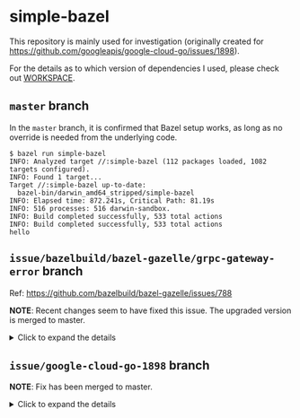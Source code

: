 # simple-bazel

This repository is mainly used for investigation (originally created for https://github.com/googleapis/google-cloud-go/issues/1898).

For the details as to which version of dependencies I used, please check out [WORKSPACE](./WORKSPACE).

## `master` branch

In the `master` branch, it is confirmed that Bazel setup works, as long as no override is needed from the underlying code.

```shell
$ bazel run simple-bazel
INFO: Analyzed target //:simple-bazel (112 packages loaded, 1082 targets configured).
INFO: Found 1 target...
Target //:simple-bazel up-to-date:
  bazel-bin/darwin_amd64_stripped/simple-bazel
INFO: Elapsed time: 872.241s, Critical Path: 81.19s
INFO: 516 processes: 516 darwin-sandbox.
INFO: Build completed successfully, 533 total actions
INFO: Build completed successfully, 533 total actions
hello
```

## `issue/bazelbuild/bazel-gazelle/grpc-gateway-error` branch

Ref: https://github.com/bazelbuild/bazel-gazelle/issues/788

**NOTE**: Recent changes seem to have fixed this issue. The upgraded version is merged to master.

<details>
<summary>Click to expand the details</summary>

I simply added the following line

```go
import (
	...
	_ "github.com/grpc-ecosystem/grpc-gateway/runtime"
	...
)
```

This caused the following build error, at analysis phase:

```
$ bazel run simple-bazel
ERROR: (snip).../external/com_github_grpc_ecosystem_grpc_gateway/runtime/BUILD.bazel:5:1: no such target '@com_github_golang_protobuf//descriptor:go_default_library_gen': target 'go_default_library_gen' not declared in package 'descriptor' (did you mean 'go_default_library'?) defined by (snip).../external/com_github_golang_protobuf/descriptor/BUILD.bazel and referenced by '@com_github_grpc_ecosystem_grpc_gateway//runtime:go_default_library'
ERROR: (snip).../external/com_github_grpc_ecosystem_grpc_gateway/runtime/BUILD.bazel:5:1: no such target '@com_github_golang_protobuf//jsonpb:go_default_library_gen': target 'go_default_library_gen' not declared in package 'jsonpb' (did you mean 'go_default_library'?) defined by (snip).../external/com_github_golang_protobuf/jsonpb/BUILD.bazel and referenced by '@com_github_grpc_ecosystem_grpc_gateway//runtime:go_default_library'
ERROR: Analysis of target '//:simple-bazel' failed; build aborted: Analysis failed
INFO: Elapsed time: 31.438s
INFO: 0 processes.
FAILED: Build did NOT complete successfully (177 packages loaded, 1368 targets configured)
FAILED: Build did NOT complete successfully (177 packages loaded, 1368 targets configured)
```

</details>

## `issue/google-cloud-go-1898` branch

**NOTE**: Fix has been merged to master.

<details>
<summary>Click to expand the details</summary>

Ref: https://github.com/googleapis/google-cloud-go/issues/1898

For overriding dependencies that are declared within [`go_rules_dependencies`](https://github.com/bazelbuild/rules_go/blob/master/go/private/repositories.bzl#L24), there is a [guideline on overriding dependencies at `bazelbuild/rules_go`](https://github.com/bazelbuild/rules_go/blob/master/go/workspace.rst#overriding-dependencies).

However, even after following the steps mentioned to override `google.golang.org/genproto` version, I was getting the below error. This seems to indicate the version mismatch, and it may be configuration issue but could not see any other ways.

```shell
$ bazel run simple-bazel
INFO: Analyzed target //:simple-bazel (157 packages loaded, 7892 targets configured).
INFO: Found 1 target...
INFO: From Generating Descriptor Set proto_library @go_googleapis//google/spanner/v1:spanner_proto:
google/spanner/v1/keys.proto:21:1: warning: Import google/api/annotations.proto is unused.
google/spanner/v1/mutation.proto:22:1: warning: Import google/api/annotations.proto is unused.
google/spanner/v1/query_plan.proto:21:1: warning: Import google/api/annotations.proto is unused.
google/spanner/v1/transaction.proto:22:1: warning: Import google/api/annotations.proto is unused.
google/spanner/v1/type.proto:20:1: warning: Import google/api/annotations.proto is unused.
google/spanner/v1/result_set.proto:24:1: warning: Import google/api/annotations.proto is unused.
INFO: From Generating into bazel-out/darwin-fastbuild/bin/external/go_googleapis/google/spanner/v1/darwin_amd64_stripped/spanner_go_proto%/google.golang.org/genproto/googleapis/spanner/v1:
google/spanner/v1/keys.proto: warning: Import google/api/annotations.proto is unused.
google/spanner/v1/mutation.proto: warning: Import google/api/annotations.proto is unused.
google/spanner/v1/query_plan.proto: warning: Import google/api/annotations.proto is unused.
google/spanner/v1/transaction.proto: warning: Import google/api/annotations.proto is unused.
google/spanner/v1/type.proto: warning: Import google/api/annotations.proto is unused.
google/spanner/v1/result_set.proto: warning: Import google/api/annotations.proto is unused.
INFO: From Generating Descriptor Set proto_library @go_googleapis//google/iam/v1:iam_proto:
google/iam/v1/options.proto:20:1: warning: Import google/api/annotations.proto is unused.
google/iam/v1/policy.proto:21:1: warning: Import google/api/annotations.proto is unused.
INFO: From Generating into bazel-out/darwin-fastbuild/bin/external/go_googleapis/google/iam/v1/darwin_amd64_stripped/iam_go_proto%/google.golang.org/genproto/googleapis/iam/v1:
google/iam/v1/options.proto: warning: Import google/api/annotations.proto is unused.
google/iam/v1/policy.proto: warning: Import google/api/annotations.proto is unused.
ERROR: /private/var/tmp/_bazel_ryota/d4ed1f7520bc209aa88b0b310e127cd6/external/com_google_cloud_go_spanner/BUILD.bazel:3:1: GoCompilePkg external/com_google_cloud_go_spanner/darwin_amd64_stripped/go_default_library%/cloud.google.com/go/spanner.a failed (Exit 1) builder failed: error executing command bazel-out/host/bin/external/go_sdk/builder compilepkg -sdk external/go_sdk -installsuffix darwin_amd64 -src external/com_google_cloud_go_spanner/batch.go -src ... (remaining 103 argument(s) skipped)

Use --sandbox_debug to see verbose messages from the sandbox
compilepkg: error running subcommand: exit status 2
/private/var/tmp/_bazel_ryota/d4ed1f7520bc209aa88b0b310e127cd6/sandbox/darwin-sandbox/556/execroot/com_github_rytswd_simple_bazel/external/com_google_cloud_go_spanner/batch.go:185:3: unknown field 'QueryOptions' in struct literal of type "google.golang.org/genproto/googleapis/spanner/v1".ExecuteSqlRequest
/private/var/tmp/_bazel_ryota/d4ed1f7520bc209aa88b0b310e127cd6/sandbox/darwin-sandbox/556/execroot/com_github_rytswd_simple_bazel/external/com_google_cloud_go_spanner/client.go:286:20: undefined: "google.golang.org/genproto/googleapis/spanner/v1".ExecuteSqlRequest_QueryOptions
/private/var/tmp/_bazel_ryota/d4ed1f7520bc209aa88b0b310e127cd6/sandbox/darwin-sandbox/556/execroot/com_github_rytswd_simple_bazel/external/com_google_cloud_go_spanner/pdml.go:76:3: unknown field 'QueryOptions' in struct literal of type "google.golang.org/genproto/googleapis/spanner/v1".ExecuteSqlRequest
/private/var/tmp/_bazel_ryota/d4ed1f7520bc209aa88b0b310e127cd6/sandbox/darwin-sandbox/556/execroot/com_github_rytswd_simple_bazel/external/com_google_cloud_go_spanner/transaction.go:222:11: undefined: "google.golang.org/genproto/googleapis/spanner/v1".ExecuteSqlRequest_QueryOptions
/private/var/tmp/_bazel_ryota/d4ed1f7520bc209aa88b0b310e127cd6/sandbox/darwin-sandbox/556/execroot/com_github_rytswd_simple_bazel/external/com_google_cloud_go_spanner/transaction.go:230:13: undefined: "google.golang.org/genproto/googleapis/spanner/v1".ExecuteSqlRequest_QueryOptions
/private/var/tmp/_bazel_ryota/d4ed1f7520bc209aa88b0b310e127cd6/sandbox/darwin-sandbox/556/execroot/com_github_rytswd_simple_bazel/external/com_google_cloud_go_spanner/transaction.go:343:3: unknown field 'QueryOptions' in struct literal of type "google.golang.org/genproto/googleapis/spanner/v1".ExecuteSqlRequest
Target //:simple-bazel failed to build
Use --verbose_failures to see the command lines of failed build steps.
INFO: Elapsed time: 811.744s, Critical Path: 86.87s
INFO: 549 processes: 549 darwin-sandbox.
FAILED: Build did NOT complete successfully
FAILED: Build did NOT complete successfully
```

**Fix**:

- Compile `.proto` with protoc and commit (also correct some error)
- Run `go mod tidy` to pick up all dependencies
- Use `--build_file_proto_mode=disable_global` in `update-repos`

</details>
